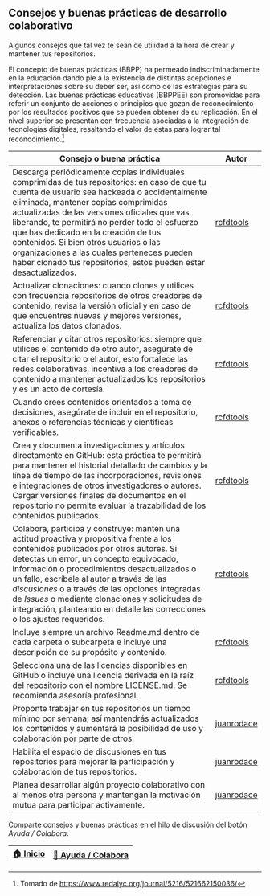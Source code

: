 ## Consejos y buenas prácticas de desarrollo colaborativo

Algunos consejos que tal vez te sean de utilidad a la hora de crear y mantener tus repositorios.

El concepto de buenas prácticas (BBPP) ha permeado indiscriminadamente en la educación dando pie a la existencia de distintas acepciones e interpretaciones sobre su deber ser, así como de las estrategias para su detección. Las buenas prácticas educativas (BBPPEE) son promovidas para referir un conjunto de acciones o principios que gozan de reconocimiento por los resultados positivos que se pueden obtener de su replicación. En el nivel superior se presentan con frecuencia asociadas a la integración de tecnologías digitales, resaltando el valor de estas para lograr tal reconocimiento.[^1] 

| Consejo o buena práctica                                                                                                                                                                                                                                                                                                                                                                                                                                                                    | Autor                                       |
|---------------------------------------------------------------------------------------------------------------------------------------------------------------------------------------------------------------------------------------------------------------------------------------------------------------------------------------------------------------------------------------------------------------------------------------------------------------------------------------------|---------------------------------------------|
| Descarga periódicamente copias individuales comprimidas de tus repositorios: en caso de que tu cuenta de usuario sea hackeada o accidentalmente eliminada, mantener copias comprimidas actualizadas de las versiones oficiales que vas liberando, te permitirá no perder todo el esfuerzo que has dedicado en la creación de tus contenidos. Si bien otros usuarios o las organizaciones a las cuales perteneces pueden haber clonado tus repositorios, estos pueden estar desactualizados. | [rcfdtools](https://github.com/rcfdtools)   |
| Actualizar clonaciones: cuando clones y utilices con frecuencia repositorios de otros creadores de contenido, revisa la versión oficial y en caso de que encuentres nuevas y mejores versiones, actualiza los datos clonados.                                                                                                                                                                                                                                                               | [rcfdtools](https://github.com/rcfdtools)   |
| Referenciar y citar otros repositorios: siempre que utilices el contenido de otro autor, asegúrate de citar el repositorio o el autor, esto fortalece las redes colaborativas, incentiva a los creadores de contenido a mantener actualizados los repositorios y es un acto de cortesía.                                                                                                                                                                                                    | [rcfdtools](https://github.com/rcfdtools)   |
| Cuando crees contenidos orientados a toma de decisiones, asegúrate de incluir en el repositorio, anexos o referencias técnicas y científicas verificables.                                                                                                                                                                                                                                                                                                                                  | [rcfdtools](https://github.com/rcfdtools)   |
| Crea y documenta investigaciones y artículos directamente en GitHub: esta práctica te permitirá para mantener el historial detallado de cambios y la línea de tiempo de las incorporaciones, revisiones e integraciones de otros investigadores o autores. Cargar versiones finales de documentos en el repositorio no permite evaluar la trazabilidad de los contenidos publicados.                                                                                                        | [rcfdtools](https://github.com/rcfdtools)   |
| Colabora, participa y construye: mantén una actitud proactiva y propositiva frente a los contenidos publicados por otros autores. Si detectas un error, un concepto equivocado, información o procedimientos desactualizados o un fallo, escríbele al autor a través de las _discusiones_ o a través de las opciones integradas de _Issues_ o mediante clonaciones y solicitudes de integración, planteando en detalle las correcciones o los ajustes requeridos.                           | [rcfdtools](https://github.com/rcfdtools)   |
| Incluye siempre un archivo Readme.md dentro de cada carpeta o subcarpeta e incluye una descripción de su propósito y contenido.                                                                                                                                                                                                                                                                                                                                                             | [rcfdtools](https://github.com/rcfdtools)   |
| Selecciona una de las licencias disponibles en GitHub o incluye una licencia derivada en la raíz del repositorio con el nombre LICENSE.md. Se recomienda asesoría profesional.                                                                                                                                                                                                                                                                                                              | [rcfdtools](https://github.com/rcfdtools)   |
| Proponte trabajar en tus repositorios un tiempo mínimo por semana, así mantendrás actualizados los contenidos y aumentará la posibilidad de uso y colaboración por parte de otros.                                                                                                                                                                                                                                                                                                          | [juanrodace](https://github.com/juanrodace) |
| Habilita el espacio de discusiones en tus repositorios para mejorar la participación y colaboración de tus repositorios.                                                                                                                                                                                                                                                                                                                                                                    | [juanrodace](https://github.com/juanrodace) |
| Planea desarrollar algún proyecto colaborativo con al menos otra persona y mantengan la motivación mutua para participar activamente.                                                                                                                                                                                                                                                                                                                                                       | [juanrodace](https://github.com/juanrodace) |


Comparte consejos y buenas prácticas en el hilo de discusión del botón _Ayuda / Colabora_.

| [:house: Inicio](https://github.com/rcfdtools/R.TeachingResearchGuide) | [:beginner: Ayuda / Colabora](https://github.com/rcfdtools/R.TeachingResearchGuide/discussions/8) |
|------------------------------------------------------------------------|---------------------------------------------------------------------------------------------------|

[^1]: Tomado de https://www.redalyc.org/journal/5216/521662150036/